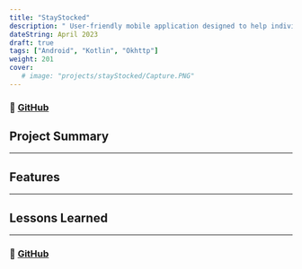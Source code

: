 ```yaml
---
title: "StayStocked"
description: " User-friendly mobile application designed to help individuals keep track of their groceries."
dateString: April 2023
draft: true
tags: ["Android", "Kotlin", "Okhttp"]
weight: 201
cover:
   # image: "projects/stayStocked/Capture.PNG"
---
```

### 🔗 [GitHub](https://github.com/Android101-Codepath-Group30/StayStocked2)

## Project Summary
***

## Features
***


## Lessons Learned
***


### 🔗 [GitHub](https://github.com/Android101-Codepath-Group30/StayStocked2)